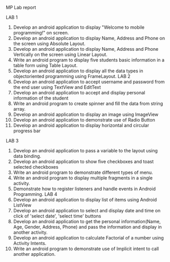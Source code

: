 MP Lab report 

LAB 1
1. Develop an android application to display "Welcome to mobile
programming!" on screen.
2. Develop an android application to display Name, Address and Phone
on the screen using Absolute Layout.
3. Develop an android application to display Name, Address and Phone
Vertically on the screen using Linear Layout.
4. Write an android program to display five students basic information
in a table form using Table Layout.
5. Develop an android application to display all the data types in objectoriented programming using FrameLayout.
 LAB 2
1. Develop an android application to accept username and password
from the end user using TextView and EditText
2. Develop an android application to accept and display personal
information of the student
3. Write an android program to create spinner and fill the data from
string array.
4. Develop an android application to display an image using ImageView
5. Develop an android application to demonstrate use of Radio Button
6. Develop an android application to display horizontal and circular
progress bar


 LAB 3
1. Develop an android application to pass a variable to the layout using
data binding.
2. Develop an android application to show five checkboxes and toast
selected checkboxes
3. Write an android program to demonstrate different types of menu.
4. Write an android program to display multiple fragments in a single
activity.
5. Demonstrate how to register listeners and handle events in Android
Programming.
 LAB 4
1. Develop an android application to display list of items using Android
ListView
2. Develop an android application to select and display date and time
on click of 'select date', 'select time' buttons
3. Develop an android application to get the personal
information(Name, Age, Gender, Address, Phone) and pass the
information and display in another activity.
4. Develop an android application to calculate Factorial of a number
using Activity Intents.
5. Write an android program to demonstrate use of Implicit intent to
call another application.
